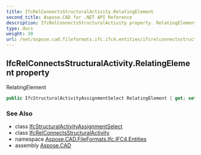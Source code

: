 ```yaml
---
title: IfcRelConnectsStructuralActivity.RelatingElement
second_title: Aspose.CAD for .NET API Reference
description: IfcRelConnectsStructuralActivity property. RelatingElement
type: docs
weight: 30
url: /net/aspose.cad.fileformats.ifc.ifc4.entities/ifcrelconnectsstructuralactivity/relatingelement/
---
```

## IfcRelConnectsStructuralActivity.RelatingElement property

RelatingElement

```csharp
public IfcStructuralActivityAssignmentSelect RelatingElement { get; set; }
```

### See Also

* class [IfcStructuralActivityAssignmentSelect](../../../aspose.cad.fileformats.ifc.ifc4.types/ifcstructuralactivityassignmentselect/)
* class [IfcRelConnectsStructuralActivity](../)
* namespace [Aspose.CAD.FileFormats.Ifc.IFC4.Entities](../../ifcrelconnectsstructuralactivity/)
* assembly [Aspose.CAD](../../../)


